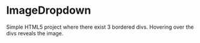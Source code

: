 # ImageDropdown
Simple HTML5 project where there exist 3 bordered divs. Hovering over the divs reveals the image.
